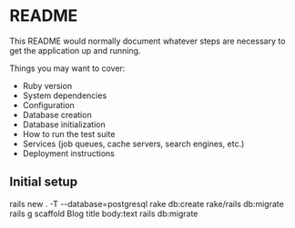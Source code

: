 # README
This README would normally document whatever steps are necessary to get the
application up and running.

Things you may want to cover:

* Ruby version
* System dependencies
* Configuration
* Database creation
* Database initialization
* How to run the test suite
* Services (job queues, cache servers, search engines, etc.)
* Deployment instructions

## Initial setup
rails new . -T --database=postgresql
rake db:create
rake/rails db:migrate
rails g scaffold Blog title body:text
rails db:migrate